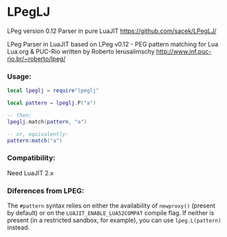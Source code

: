 LPegLJ
======

LPeg version 0.12 Parser in pure LuaJIT
https://github.com/sacek/LPegLJ/

LPeg Parser in LuaJIT
based on LPeg v0.12 - PEG pattern matching for Lua
Lua.org & PUC-Rio  written by Roberto Ierusalimschy
http://www.inf.puc-rio.br/~roberto/lpeg/

### Usage:

```Lua
local lpeglj = require"lpeglj"

local pattern = lpeglj.P("a")

-- then:
lpeglj.match(pattern, "a")

-- or, equivalently:
pattern:match("a")
```

### Compatibility:
Need LuaJIT 2.x

### Diferences from LPEG:

The `#pattern` syntax relies on either the availability of 
`newproxy()` (present by default) or on the `LUAJIT_ENABLE_LUA52COMPAT` 
compile flag. If neither is present (in a restricted sandbox, 
for example), you can use `lpeg.L(pattern)` instead.

